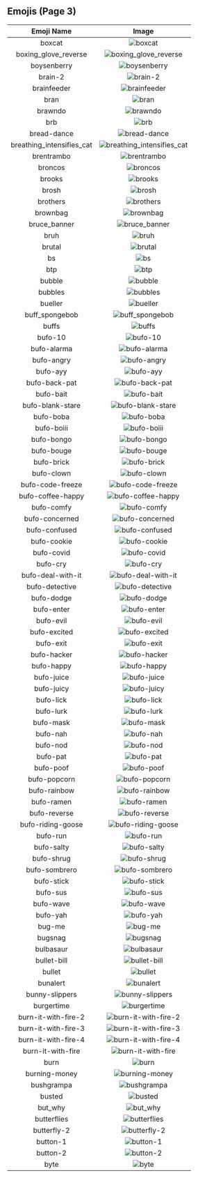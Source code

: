 
  ## Emojis (Page 3)
  |Emoji Name|Image|
  | :-: | :-: |
  |boxcat| ![boxcat](/emojis/denverdevs/boxcat.gif)|
  |boxing_glove_reverse| ![boxing_glove_reverse](/emojis/denverdevs/boxing_glove_reverse.png)|
  |boysenberry| ![boysenberry](/emojis/denverdevs/boysenberry.png)|
  |brain-2| ![brain-2](/emojis/denverdevs/brain-2.png)|
  |brainfeeder| ![brainfeeder](/emojis/denverdevs/brainfeeder.png)|
  |bran| ![bran](/emojis/denverdevs/bran.png)|
  |brawndo| ![brawndo](/emojis/denverdevs/brawndo.jpg)|
  |brb| ![brb](/emojis/denverdevs/brb.png)|
  |bread-dance| ![bread-dance](/emojis/denverdevs/bread-dance.gif)|
  |breathing_intensifies_cat| ![breathing_intensifies_cat](/emojis/denverdevs/breathing_intensifies_cat.gif)|
  |brentrambo| ![brentrambo](/emojis/denverdevs/brentrambo.gif)|
  |broncos| ![broncos](/emojis/denverdevs/broncos.png)|
  |brooks| ![brooks](/emojis/denverdevs/brooks.png)|
  |brosh| ![brosh](/emojis/denverdevs/brosh.png)|
  |brothers| ![brothers](/emojis/denverdevs/brothers.png)|
  |brownbag| ![brownbag](/emojis/denverdevs/brownbag.png)|
  |bruce_banner| ![bruce_banner](/emojis/denverdevs/bruce_banner.gif)|
  |bruh| ![bruh](/emojis/denverdevs/bruh.png)|
  |brutal| ![brutal](/emojis/denverdevs/brutal.jpg)|
  |bs| ![bs](/emojis/denverdevs/bs.png)|
  |btp| ![btp](/emojis/denverdevs/btp.png)|
  |bubble| ![bubble](/emojis/denverdevs/bubble.png)|
  |bubbles| ![bubbles](/emojis/denverdevs/bubbles.gif)|
  |bueller| ![bueller](/emojis/denverdevs/bueller.jpg)|
  |buff_spongebob| ![buff_spongebob](/emojis/denverdevs/buff_spongebob.png)|
  |buffs| ![buffs](/emojis/denverdevs/buffs.png)|
  |bufo-10| ![bufo-10](/emojis/denverdevs/bufo-10.png)|
  |bufo-alarma| ![bufo-alarma](/emojis/denverdevs/bufo-alarma.gif)|
  |bufo-angry| ![bufo-angry](/emojis/denverdevs/bufo-angry.gif)|
  |bufo-ayy| ![bufo-ayy](/emojis/denverdevs/bufo-ayy.png)|
  |bufo-back-pat| ![bufo-back-pat](/emojis/denverdevs/bufo-back-pat.png)|
  |bufo-bait| ![bufo-bait](/emojis/denverdevs/bufo-bait.png)|
  |bufo-blank-stare| ![bufo-blank-stare](/emojis/denverdevs/bufo-blank-stare.png)|
  |bufo-boba| ![bufo-boba](/emojis/denverdevs/bufo-boba.png)|
  |bufo-boiii| ![bufo-boiii](/emojis/denverdevs/bufo-boiii.gif)|
  |bufo-bongo| ![bufo-bongo](/emojis/denverdevs/bufo-bongo.gif)|
  |bufo-bouge| ![bufo-bouge](/emojis/denverdevs/bufo-bouge.png)|
  |bufo-brick| ![bufo-brick](/emojis/denverdevs/bufo-brick.png)|
  |bufo-clown| ![bufo-clown](/emojis/denverdevs/bufo-clown.png)|
  |bufo-code-freeze| ![bufo-code-freeze](/emojis/denverdevs/bufo-code-freeze.png)|
  |bufo-coffee-happy| ![bufo-coffee-happy](/emojis/denverdevs/bufo-coffee-happy.png)|
  |bufo-comfy| ![bufo-comfy](/emojis/denverdevs/bufo-comfy.gif)|
  |bufo-concerned| ![bufo-concerned](/emojis/denverdevs/bufo-concerned.png)|
  |bufo-confused| ![bufo-confused](/emojis/denverdevs/bufo-confused.gif)|
  |bufo-cookie| ![bufo-cookie](/emojis/denverdevs/bufo-cookie.png)|
  |bufo-covid| ![bufo-covid](/emojis/denverdevs/bufo-covid.png)|
  |bufo-cry| ![bufo-cry](/emojis/denverdevs/bufo-cry.png)|
  |bufo-deal-with-it| ![bufo-deal-with-it](/emojis/denverdevs/bufo-deal-with-it.png)|
  |bufo-detective| ![bufo-detective](/emojis/denverdevs/bufo-detective.png)|
  |bufo-dodge| ![bufo-dodge](/emojis/denverdevs/bufo-dodge.png)|
  |bufo-enter| ![bufo-enter](/emojis/denverdevs/bufo-enter.gif)|
  |bufo-evil| ![bufo-evil](/emojis/denverdevs/bufo-evil.png)|
  |bufo-excited| ![bufo-excited](/emojis/denverdevs/bufo-excited.gif)|
  |bufo-exit| ![bufo-exit](/emojis/denverdevs/bufo-exit.gif)|
  |bufo-hacker| ![bufo-hacker](/emojis/denverdevs/bufo-hacker.png)|
  |bufo-happy| ![bufo-happy](/emojis/denverdevs/bufo-happy.png)|
  |bufo-juice| ![bufo-juice](/emojis/denverdevs/bufo-juice.png)|
  |bufo-juicy| ![bufo-juicy](/emojis/denverdevs/bufo-juicy.png)|
  |bufo-lick| ![bufo-lick](/emojis/denverdevs/bufo-lick.gif)|
  |bufo-lurk| ![bufo-lurk](/emojis/denverdevs/bufo-lurk.png)|
  |bufo-mask| ![bufo-mask](/emojis/denverdevs/bufo-mask.png)|
  |bufo-nah| ![bufo-nah](/emojis/denverdevs/bufo-nah.png)|
  |bufo-nod| ![bufo-nod](/emojis/denverdevs/bufo-nod.gif)|
  |bufo-pat| ![bufo-pat](/emojis/denverdevs/bufo-pat.gif)|
  |bufo-poof| ![bufo-poof](/emojis/denverdevs/bufo-poof.gif)|
  |bufo-popcorn| ![bufo-popcorn](/emojis/denverdevs/bufo-popcorn.gif)|
  |bufo-rainbow| ![bufo-rainbow](/emojis/denverdevs/bufo-rainbow.gif)|
  |bufo-ramen| ![bufo-ramen](/emojis/denverdevs/bufo-ramen.gif)|
  |bufo-reverse| ![bufo-reverse](/emojis/denverdevs/bufo-reverse.png)|
  |bufo-riding-goose| ![bufo-riding-goose](/emojis/denverdevs/bufo-riding-goose.gif)|
  |bufo-run| ![bufo-run](/emojis/denverdevs/bufo-run.gif)|
  |bufo-salty| ![bufo-salty](/emojis/denverdevs/bufo-salty.png)|
  |bufo-shrug| ![bufo-shrug](/emojis/denverdevs/bufo-shrug.png)|
  |bufo-sombrero| ![bufo-sombrero](/emojis/denverdevs/bufo-sombrero.png)|
  |bufo-stick| ![bufo-stick](/emojis/denverdevs/bufo-stick.gif)|
  |bufo-sus| ![bufo-sus](/emojis/denverdevs/bufo-sus.png)|
  |bufo-wave| ![bufo-wave](/emojis/denverdevs/bufo-wave.gif)|
  |bufo-yah| ![bufo-yah](/emojis/denverdevs/bufo-yah.png)|
  |bug-me| ![bug-me](/emojis/denverdevs/bug-me.gif)|
  |bugsnag| ![bugsnag](/emojis/denverdevs/bugsnag.png)|
  |bulbasaur| ![bulbasaur](/emojis/denverdevs/bulbasaur.gif)|
  |bullet-bill| ![bullet-bill](/emojis/denverdevs/bullet-bill.png)|
  |bullet| ![bullet](/emojis/denverdevs/bullet.png)|
  |bunalert| ![bunalert](/emojis/denverdevs/bunalert.png)|
  |bunny-slippers| ![bunny-slippers](/emojis/denverdevs/bunny-slippers.png)|
  |burgertime| ![burgertime](/emojis/denverdevs/burgertime.png)|
  |burn-it-with-fire-2| ![burn-it-with-fire-2](/emojis/denverdevs/burn-it-with-fire-2.gif)|
  |burn-it-with-fire-3| ![burn-it-with-fire-3](/emojis/denverdevs/burn-it-with-fire-3.gif)|
  |burn-it-with-fire-4| ![burn-it-with-fire-4](/emojis/denverdevs/burn-it-with-fire-4.gif)|
  |burn-it-with-fire| ![burn-it-with-fire](/emojis/denverdevs/burn-it-with-fire.gif)|
  |burn| ![burn](/emojis/denverdevs/burn.gif)|
  |burning-money| ![burning-money](/emojis/denverdevs/burning-money.gif)|
  |bushgrampa| ![bushgrampa](/emojis/denverdevs/bushgrampa.gif)|
  |busted| ![busted](/emojis/denverdevs/busted.gif)|
  |but_why| ![but_why](/emojis/denverdevs/but_why.gif)|
  |butterflies| ![butterflies](/emojis/denverdevs/butterflies.gif)|
  |butterfly-2| ![butterfly-2](/emojis/denverdevs/butterfly-2.gif)|
  |button-1| ![button-1](/emojis/denverdevs/button-1.png)|
  |button-2| ![button-2](/emojis/denverdevs/button-2.png)|
  |byte| ![byte](/emojis/denverdevs/byte.png)|
  